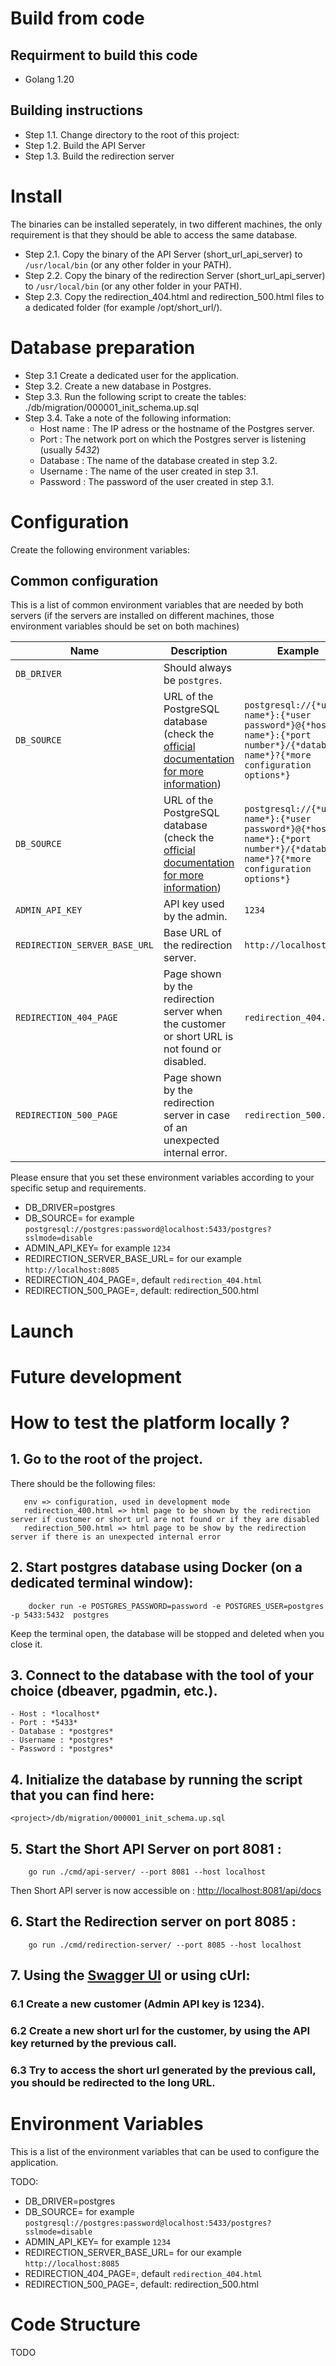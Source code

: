
# Build from code
## Requirment to build this code 
- Golang 1.20

## Building instructions
- Step 1.1. Change directory to the root of this project:
- Step 1.2. Build the API Server
- Step 1.3. Build the redirection server
   
# Install
The binaries can be installed seperately, in two different machines, the only requirement is that they should be able to access the same database.

- Step 2.1. Copy the binary of the API Server (short_url_api_server) to `/usr/local/bin` (or any other folder in your PATH).
- Step 2.2. Copy the binary of the redirection Server (short_url_api_server) to `/usr/local/bin` (or any other folder in your PATH).
- Step 2.3. Copy the redirection_404.html and redirection_500.html files to a dedicated folder (for example /opt/short_url/).

# Database preparation
- Step 3.1 Create a dedicated user for the application.
- Step 3.2. Create a new database in Postgres.
- Step 3.3. Run the following script to create the tables: ./db/migration/000001_init_schema.up.sql
- Step 3.4. Take a note of the following information: 
    - Host name : The IP adress or the hostname of the Postgres server.  
    - Port : The network port on which the Postgres server is listening (usually *5432*)
    - Database : The name of the database created in step 3.2.
    - Username : The name of the user created in step 3.1.
    - Password : The password of the user created in step 3.1.

# Configuration 
Create the following environment variables:
## Common configuration 
This is a list of common environment variables that are needed by both servers (if the servers are installed on different machines, those environment variables should be set on both machines)

| Name                           | Description                                                                                                        | Example                                                                                                               |
|--------------------------------|--------------------------------------------------------------------------------------------------------------------|-----------------------------------------------------------------------------------------------------------------------|
| `DB_DRIVER`                    | Should always be `postgres`.                                                                                    |                                                                                                                 |
| `DB_SOURCE`                    | URL of the PostgreSQL database (check the [official documentation for more information](https://pkg.go.dev/github.com/lib/pq))                                                                                    | `postgresql://{*user name*}:{*user password*}@{*host name*}:{*port number*}/{*database name*}?{*more configuration options*}`                                                |
| `DB_SOURCE`                    | URL of the PostgreSQL database (check the [official documentation for more information](https://pkg.go.dev/github.com/lib/pq))                                                                                    | `postgresql://{*user name*}:{*user password*}@{*host name*}:{*port number*}/{*database name*}?{*more configuration options*}`                                                |
| `ADMIN_API_KEY`                | API key used by the admin.                                                                                          | `1234`                                                                                                                |
| `REDIRECTION_SERVER_BASE_URL`  | Base URL of the redirection server.                                                                                 | `http://localhost:8085`                                                                                              |
| `REDIRECTION_404_PAGE`         | Page shown by the redirection server when the customer or short URL is not found or disabled.                      | `redirection_404.html`                                                                                                |
| `REDIRECTION_500_PAGE`         | Page shown by the redirection server in case of an unexpected internal error.                                       | `redirection_500.html`                                                                                                |

Please ensure that you set these environment variables according to your specific setup and requirements.
- DB_DRIVER=postgres
- DB_SOURCE=<Url of Postgres database> for example `postgresql://postgres:password@localhost:5433/postgres?sslmode=disable`
- ADMIN_API_KEY=<API Key to be used by the admin> for example `1234`
- REDIRECTION_SERVER_BASE_URL=<Base URL of the redirection server> for our example `http://localhost:8085`
- REDIRECTION_404_PAGE=<Page to be shown by the redirection server if customer or short url are not found or if they are disabled>, default `redirection_404.html`
- REDIRECTION_500_PAGE=<Page to be show by the redirection server if there is an unexpected internal error>, default: redirection_500.html

# Launch

# Future development

# How to test the platform locally ? 
## 1. Go to the root of the project.
There should be the following files: 
```
   env => configuration, used in development mode
   redirection_400.html => html page to be shown by the redirection server if customer or short url are not found or if they are disabled
   redirection_500.html => html page to be show by the redirection server if there is an unexpected internal error
```

## 2. Start postgres database using Docker (on a dedicated terminal window): 
```
	docker run -e POSTGRES_PASSWORD=password -e POSTGRES_USER=postgres -p 5433:5432  postgres
```
Keep the terminal open, the database will be stopped and deleted when you close it.

## 3. Connect to the database with the tool of your choice (dbeaver, pgadmin, etc.).
    - Host : *localhost*  
    - Port : *5433*
    - Database : *postgres*
    - Username : *postgres*
    - Password : *postgres*

## 4. Initialize the database by running the script that you can find here: 
```
<project>/db/migration/000001_init_schema.up.sql
```
## 5. Start the Short API Server on port 8081 : 
```
	go run ./cmd/api-server/ --port 8081 --host localhost 
```
Then Short API server is now accessible on : [http://localhost:8081/api/docs](http://localhost:8081/api/docs)

## 6. Start the Redirection server on port 8085 : 
```
    go run ./cmd/redirection-server/ --port 8085 --host localhost 
```

## 7. Using the [Swagger UI](http://localhost:8081/docs) or using cUrl:  
### 6.1 Create a new customer (Admin API key is 1234).
### 6.2 Create a new short url for the customer, by using the API key returned by the previous call.
### 6.3 Try to access the short url generated by the previous call, you should be redirected to the long URL.

# Environment Variables
This is a list of the environment variables that can be used to configure the application.

TODO: 
- DB_DRIVER=postgres
- DB_SOURCE=<Url of Postgres database> for example `postgresql://postgres:password@localhost:5433/postgres?sslmode=disable`
- ADMIN_API_KEY=<API Key to be used by the admin> for example `1234`
- REDIRECTION_SERVER_BASE_URL=<Base URL of the redirection server> for our example `http://localhost:8085`
- REDIRECTION_404_PAGE=<Page to be shown by the redirection server if customer or short url are not found or if they are disabled>, default `redirection_404.html`
- REDIRECTION_500_PAGE=<Page to be show by the redirection server if there is an unexpected internal error>, default: redirection_500.html

# Code Structure
TODO